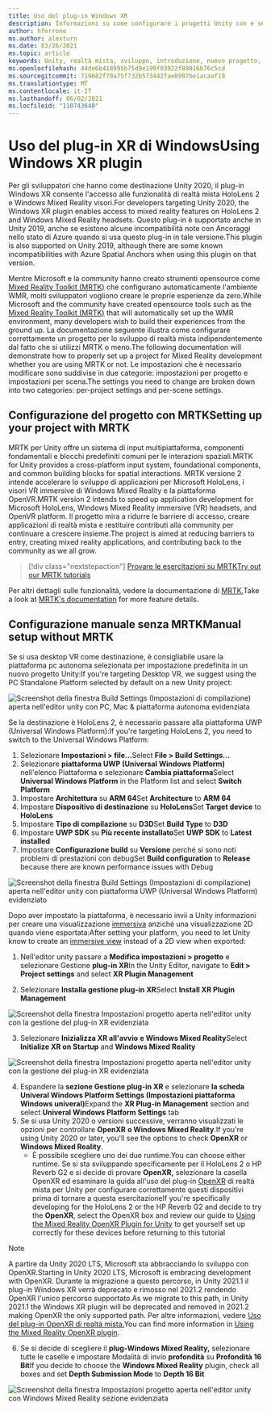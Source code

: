 ```yaml
---
title: Uso del plug-in Windows XR
description: Informazioni su come configurare i progetti Unity con e senza MRTK usando il supporto di Windows XR.
author: hferrone
ms.author: alexturn
ms.date: 03/26/2021
ms.topic: article
keywords: Unity, realtà mista, sviluppo, introduzione, nuovo progetto, Windows Mixed Reality, UWP, XR, prestazioni, legacy, mrtk, windows
ms.openlocfilehash: 44de6b418995b75d9e199f03922f89016b76c5cd
ms.sourcegitcommit: 719682f70a75f732b573442fae8987be1acaaf19
ms.translationtype: MT
ms.contentlocale: it-IT
ms.lasthandoff: 06/02/2021
ms.locfileid: "110743640"
---
```

# <a name="using-windows-xr-plugin"></a><span data-ttu-id="cf68f-104">Uso del plug-in XR di Windows</span><span class="sxs-lookup"><span data-stu-id="cf68f-104">Using Windows XR plugin</span></span>

<span data-ttu-id="cf68f-105">Per gli sviluppatori che hanno come destinazione Unity 2020, il plug-in Windows XR consente l'accesso alle funzionalità di realtà mista HoloLens 2 e Windows Mixed Reality visori.</span><span class="sxs-lookup"><span data-stu-id="cf68f-105">For developers targeting Unity 2020, the Windows XR plugin enables access to mixed reality features on HoloLens 2 and Windows Mixed Reality headsets.</span></span>  <span data-ttu-id="cf68f-106">Questo plug-in è supportato anche in Unity 2019, anche se esistono alcune incompatibilità note con Ancoraggi nello stato di Azure quando si usa questo plug-in in tale versione.</span><span class="sxs-lookup"><span data-stu-id="cf68f-106">This plugin is also supported on Unity 2019, although there are some known incompatibilities with Azure Spatial Anchors when using this plugin on that version.</span></span>

<span data-ttu-id="cf68f-107">Mentre Microsoft e la community hanno creato strumenti opensource come [Mixed Reality Toolkit (MRTK)](https://microsoft.github.io/MixedRealityToolkit-Unity/Documentation/Installation.html) che configurano automaticamente l'ambiente WMR, molti sviluppatori vogliono creare le proprie esperienze da zero.</span><span class="sxs-lookup"><span data-stu-id="cf68f-107">While Microsoft and the community have created opensource tools such as the [Mixed Reality Toolkit (MRTK)](https://microsoft.github.io/MixedRealityToolkit-Unity/Documentation/Installation.html) that will automatically set up the WMR environment, many developers wish to build their experiences from the ground up.</span></span>  <span data-ttu-id="cf68f-108">La documentazione seguente illustra come configurare correttamente un progetto per lo sviluppo di realtà mista indipendentemente dal fatto che si utilizzi MRTK o meno.</span><span class="sxs-lookup"><span data-stu-id="cf68f-108">The following documentation will demonstrate how to properly set up a project for Mixed Reality development whether you are using MRTK or not.</span></span>  <span data-ttu-id="cf68f-109">Le impostazioni che è necessario modificare sono suddivise in due categorie: impostazioni per progetto e impostazioni per scena.</span><span class="sxs-lookup"><span data-stu-id="cf68f-109">The settings you need to change are broken down into two categories: per-project settings and per-scene settings.</span></span>

## <a name="setting-up-your-project-with-mrtk"></a><span data-ttu-id="cf68f-110">Configurazione del progetto con MRTK</span><span class="sxs-lookup"><span data-stu-id="cf68f-110">Setting up your project with MRTK</span></span>

<span data-ttu-id="cf68f-111">MRTK per Unity offre un sistema di input multipiattaforma, componenti fondamentali e blocchi predefiniti comuni per le interazioni spaziali.</span><span class="sxs-lookup"><span data-stu-id="cf68f-111">MRTK for Unity provides a cross-platform input system, foundational components, and common building blocks for spatial interactions.</span></span> <span data-ttu-id="cf68f-112">MRTK versione 2 intende accelerare lo sviluppo di applicazioni per Microsoft HoloLens, i visori VR immersive di Windows Mixed Reality e la piattaforma OpenVR.</span><span class="sxs-lookup"><span data-stu-id="cf68f-112">MRTK version 2 intends to speed up application development for Microsoft HoloLens, Windows Mixed Reality immersive (VR) headsets, and OpenVR platform.</span></span> <span data-ttu-id="cf68f-113">Il progetto mira a ridurre le barriere di accesso, creare applicazioni di realtà mista e restituire contributi alla community per continuare a crescere insieme.</span><span class="sxs-lookup"><span data-stu-id="cf68f-113">The project is aimed at reducing barriers to entry, creating mixed reality applications, and contributing back to the community as we all grow.</span></span>

> [!div class="nextstepaction"]
> [<span data-ttu-id="cf68f-114">Provare le esercitazioni su MRTK</span><span class="sxs-lookup"><span data-stu-id="cf68f-114">Try out our MRTK tutorials</span></span>](./tutorials/mr-learning-base-02.md?tabs=winxr)

<span data-ttu-id="cf68f-115">Per altri dettagli sulle funzionalità, vedere la documentazione di [MRTK.](/windows/mixed-reality/mrtk-unity)</span><span class="sxs-lookup"><span data-stu-id="cf68f-115">Take a look at [MRTK's documentation](/windows/mixed-reality/mrtk-unity) for more feature details.</span></span>

## <a name="manual-setup-without-mrtk"></a><span data-ttu-id="cf68f-116">Configurazione manuale senza MRTK</span><span class="sxs-lookup"><span data-stu-id="cf68f-116">Manual setup without MRTK</span></span>

<span data-ttu-id="cf68f-117">Se si usa desktop VR come destinazione, è consigliabile usare la piattaforma pc autonoma selezionata per impostazione predefinita in un nuovo progetto Unity:</span><span class="sxs-lookup"><span data-stu-id="cf68f-117">If you're targeting Desktop VR, we suggest using the PC Standalone Platform selected by default on a new Unity project:</span></span>

![Screenshot della finestra Build Settings (Impostazioni di compilazione) aperta nell'editor unity con PC, Mac & piattaforma autonoma evidenziata](images/wmr-config-img-3.png)

<span data-ttu-id="cf68f-119">Se la destinazione è HoloLens 2, è necessario passare alla piattaforma UWP (Universal Windows Platform):</span><span class="sxs-lookup"><span data-stu-id="cf68f-119">If you're targeting HoloLens 2, you need to switch to the Universal Windows Platform:</span></span>

1.  <span data-ttu-id="cf68f-120">Selezionare **Impostazioni > file...**</span><span class="sxs-lookup"><span data-stu-id="cf68f-120">Select **File > Build Settings...**</span></span>
2.  <span data-ttu-id="cf68f-121">Selezionare **piattaforma UWP (Universal Windows Platform)** nell'elenco Piattaforma e selezionare **Cambia piattaforma**</span><span class="sxs-lookup"><span data-stu-id="cf68f-121">Select **Universal Windows Platform** in the Platform list and select **Switch Platform**</span></span>
3.  <span data-ttu-id="cf68f-122">Impostare **Architettura** su **ARM 64**</span><span class="sxs-lookup"><span data-stu-id="cf68f-122">Set **Architecture** to **ARM 64**</span></span>
4.  <span data-ttu-id="cf68f-123">Impostare **Dispositivo di destinazione** su **HoloLens**</span><span class="sxs-lookup"><span data-stu-id="cf68f-123">Set **Target device** to **HoloLens**</span></span>
5.  <span data-ttu-id="cf68f-124">Impostare **Tipo di compilazione** su **D3D**</span><span class="sxs-lookup"><span data-stu-id="cf68f-124">Set **Build Type** to **D3D**</span></span>
6.  <span data-ttu-id="cf68f-125">Impostare **UWP SDK** su **Più recente installato**</span><span class="sxs-lookup"><span data-stu-id="cf68f-125">Set **UWP SDK** to **Latest installed**</span></span>
7.  <span data-ttu-id="cf68f-126">Impostare **Configurazione build** su **Versione** perché si sono noti problemi di prestazioni con debug</span><span class="sxs-lookup"><span data-stu-id="cf68f-126">Set **Build configuration** to **Release** because there are known performance issues with Debug</span></span>

![Screenshot della finestra Build Settings (Impostazioni di compilazione) aperta nell'editor unity con piattaforma UWP (Universal Windows Platform) evidenziato](images/wmr-config-img-4.png)

<span data-ttu-id="cf68f-128">Dopo aver impostato la piattaforma, è necessario invii a Unity informazioni per creare una visualizzazione [immersiva](../../design/app-views.md) anziché una visualizzazione 2D quando viene esportata:</span><span class="sxs-lookup"><span data-stu-id="cf68f-128">After setting your platform, you need to let Unity know to create an [immersive view](../../design/app-views.md) instead of a 2D view when exported:</span></span>

1. <span data-ttu-id="cf68f-129">Nell'editor unity passare a **Modifica impostazioni > progetto** e selezionare Gestione **plug-in XR**</span><span class="sxs-lookup"><span data-stu-id="cf68f-129">In the Unity Editor, navigate to **Edit > Project settings** and select **XR Plugin Management**</span></span>

2. <span data-ttu-id="cf68f-130">Selezionare **Installa gestione plug-in XR**</span><span class="sxs-lookup"><span data-stu-id="cf68f-130">Select **Install XR Plugin Management**</span></span>

![Screenshot della finestra Impostazioni progetto aperta nell'editor unity con la gestione del plug-in XR evidenziata](images/wmr-config-img-5.png)

3. <span data-ttu-id="cf68f-132">Selezionare **Inizializza XR all'avvio** **e Windows Mixed Reality**</span><span class="sxs-lookup"><span data-stu-id="cf68f-132">Select **Initialize XR on Startup** and **Windows Mixed Reality**</span></span>

![Screenshot della finestra Impostazioni progetto aperta nell'editor unity con la gestione del plug-in XR evidenziata](images/wmr-config-img-7.png)

4. <span data-ttu-id="cf68f-134">Espandere la **sezione Gestione plug-in XR** e selezionare **la scheda Univeral Windows Platform Settings (Impostazioni piattaforma Windows univeral)**</span><span class="sxs-lookup"><span data-stu-id="cf68f-134">Expand the **XR Plug-in Management** section and select **Univeral Windows Platform Settings** tab</span></span>
5. <span data-ttu-id="cf68f-135">Se si usa Unity 2020 o versioni successive, verranno visualizzati le opzioni per controllare **OpenXR** **o Windows Mixed Reality**.</span><span class="sxs-lookup"><span data-stu-id="cf68f-135">If you're using Unity 2020 or later, you'll see the options to check **OpenXR** or **Windows Mixed Reality**.</span></span> 
    * <span data-ttu-id="cf68f-136">È possibile scegliere uno dei due runtime.</span><span class="sxs-lookup"><span data-stu-id="cf68f-136">You can choose either runtime.</span></span>  <span data-ttu-id="cf68f-137">Se si sta sviluppando specificamente per il HoloLens 2 o HP Reverb G2 e si decide di provare **OpenXR,** selezionare la casella OpenXR ed esaminare la guida all'uso del plug-in [OpenXR](openxr-getting-started.md) di realtà mista per Unity per configurare correttamente questi dispositivi prima di tornare a questa esercitazione</span><span class="sxs-lookup"><span data-stu-id="cf68f-137">If you're specifically developing for the HoloLens 2 or the HP Reverb G2 and decide to try the **OpenXR**, select the OpenXR box and review our guide to [Using the Mixed Reality OpenXR Plugin for Unity](openxr-getting-started.md) to get yourself set up correctly for these devices before returning to this tutorial</span></span>

> [!NOTE]
> <span data-ttu-id="cf68f-138">A partire da Unity 2020 LTS, Microsoft sta abbracciando lo sviluppo con OpenXR.</span><span class="sxs-lookup"><span data-stu-id="cf68f-138">Starting in Unity 2020 LTS, Microsoft is embracing development with OpenXR.</span></span>  <span data-ttu-id="cf68f-139">Durante la migrazione a questo percorso, in Unity 2021.1 il plug-in Windows XR verrà deprecato e rimosso nel 2021.2 rendendo OpenXR l'unico percorso supportato.</span><span class="sxs-lookup"><span data-stu-id="cf68f-139">As we migrate to this path, in Unity 2021.1 the Windows XR plugin will be deprecated and removed in 2021.2 making OpenXR the only supported path.</span></span> <span data-ttu-id="cf68f-140">Per altre informazioni, vedere [Uso del plug-in OpenXR di realtà mista.](openxr-getting-started.md)</span><span class="sxs-lookup"><span data-stu-id="cf68f-140">You can find more information in [Using the Mixed Reality OpenXR plugin](openxr-getting-started.md).</span></span>

6. <span data-ttu-id="cf68f-141">Se si decide di scegliere il **plug-Windows Mixed Reality,** selezionare tutte le caselle e impostare Modalità di invio **profondità** su **Profondità 16 Bit**</span><span class="sxs-lookup"><span data-stu-id="cf68f-141">If you decide to choose the **Windows Mixed Reality** plugin, check all boxes and set **Depth Submission Mode** to **Depth 16 Bit**</span></span>

![Screenshot della finestra Impostazioni progetto aperta nell'editor unity con Windows Mixed Reality sezione evidenziata](images/wmr-config-img-8.png)
